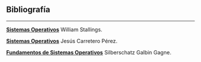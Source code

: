 ## Bibliografía
---
[**Sistemas Operativos**][Stalling] William Stallings.

[**Sistemas Operativos**][Carretero] Jesús Carretero Pérez.

[**Fundamentos de Sistemas Operativos**][Sil] Silberschatz Galbin Gagne.


[Stalling]:https://drive.google.com/open?id=0B0LFWEqa9SDkVkRHakdHTzk2RTQ
[Carretero]:https://drive.google.com/file/d/0B0LFWEqa9SDkNGtERnR1QUFJMDg/view?usp=sharing
[Sil]:https://drive.google.com/file/d/0B0LFWEqa9SDkc2pwX0NlNHA1TXc/view?usp=sharing


